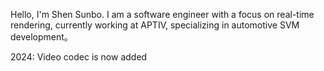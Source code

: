 Hello, I'm Shen Sunbo. I am a software engineer with a focus on real-time rendering, currently working at APTIV, specializing in automotive SVM development。

2024: Video codec is now added